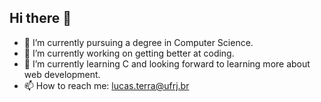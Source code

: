 ## Hi there 👋

- 📖 I’m currently pursuing a degree in Computer Science.
- 🔭 I’m currently working on getting better at coding.
- 🌱 I’m currently learning C and looking forward to learning more about web development.
- 📫 How to reach me: lucas.terra@ufrj.br
